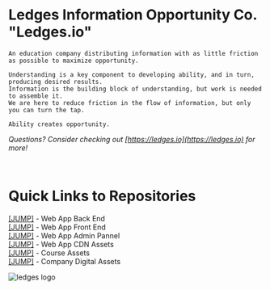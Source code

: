 <h1>Ledges Information Opportunity Co. "Ledges.io"</h1>

```
An education company distributing information with as little friction as possible to maximize opportunity.

Understanding is a key component to developing ability, and in turn, producing desired results.
Information is the building block of understanding, but work is needed to assemble it.
We are here to reduce friction in the flow of information, but only you can turn the tap.

Ability creates opportunity.
```

<i>Questions? Consider checking out  [https://ledges.io](https://ledges.io)  for more!</i>

</br>

<h1>Quick Links to Repositories</h1>

[[JUMP]](https://github.com/ledges-io/web-back) - Web App Back End  
[[JUMP]](https://github.com/ledges-io/web-front) - Web App Front End  
[[JUMP]](https://github.com/ledges-io/web-admin) - Web App Admin Pannel  
[[JUMP]](https://github.com/ledges-io/web-assets) - Web App CDN Assets  
[[JUMP]](https://github.com/ledges-io/course-assets) - Course Assets  
[[JUMP]](https://github.com/ledges-io/company-assets) - Company Digital Assets


<img alt="ledges logo" src="https://media-exp1.licdn.com/dms/image/C4E0BAQG5-vFk1KZV1A/company-logo_200_200/0/1652460452025?e=1672876800&v=beta&t=NvGTSW1L8LKr37CQt5vpka0lm4fiMvdhS_eSVjXCCVk"/>
